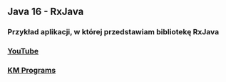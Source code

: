 ## Java 16 - RxJava

### Przykład aplikacji, w której przedstawiam bibliotekę RxJava

### [YouTube](https://www.youtube.com/watch?v=EC_f9CKm9wc&list=PLCXqHvi_kahzG6YsoZrYQ6N4RLLkGJu7N&index=16)
### [KM Programs](https://km-programs.pl/)
